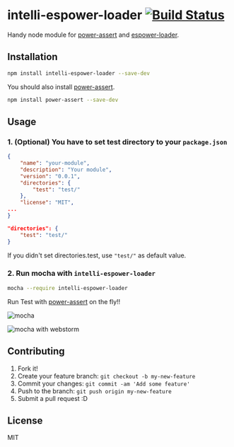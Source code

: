 # intelli-espower-loader [![Build Status](https://travis-ci.org/azu/intelli-espower-loader.svg)](https://travis-ci.org/azu/intelli-espower-loader)

Handy node module for [power-assert](https://github.com/twada/power-assert "power-assert") and [espower-loader](https://github.com/twada/espower-loader " espower-loader").

## Installation

``` sh
npm install intelli-espower-loader --save-dev
```

You should also install [power-assert](https://github.com/twada/power-assert "power-assert").

```sh
npm install power-assert --save-dev 
```

## Usage

### 1. (Optional) You have to set test directory to your `package.json`

``` json
{
    "name": "your-module",
    "description": "Your module",
    "version": "0.0.1",
    "directories": {
        "test": "test/"
    },
    "license": "MIT",
...
}
```

``` json
"directories": {
    "test": "test/"
}
```

If you didn't set directories.test, use `"test/"` as default value.

### 2. Run mocha with `intelli-espower-loader`

``` sh
mocha --require intelli-espower-loader
```

Run Test with [power-assert](https://github.com/twada/power-assert "power-assert") on the fly!!

![mocha](http://monosnap.com/image/GNvwDvnwXuUSvaGGZotBOeXwBATEfR.png)

![mocha with webstorm](http://monosnap.com/image/EKtgJNXyjzm32Ijiu7VubrZho4Rmc2.png)


## Contributing

1. Fork it!
2. Create your feature branch: `git checkout -b my-new-feature`
3. Commit your changes: `git commit -am 'Add some feature'`
4. Push to the branch: `git push origin my-new-feature`
5. Submit a pull request :D

## License

MIT
